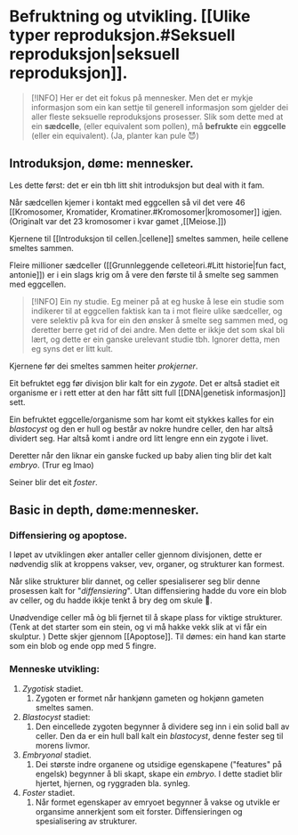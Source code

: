 # Befruktning og utvikling. [[Ulike typer reproduksjon.#Seksuell reproduksjon|seksuell reproduksjon]].



>[!INFO] Her er det eit fokus på mennesker.
>Men det er mykje informasjon som ein kan settje til generell informasjon som gjelder dei aller fleste seksuelle reproduksjons prosesser. Slik som dette med at ein **sædcelle**, (eller equivalent som pollen), må **befrukte** ein **eggcelle** (eller ein equivalent). (Ja, planter kan pule 😈)


## Introduksjon, døme: mennesker.

Les dette først: det er ein tbh litt shit introduksjon but deal with it fam.

Når sædcellen kjemer i kontakt med eggcellen så vil det vere 46 [[Kromosomer, Kromatider, Kromatiner.#Kromosomer|kromosomer]] igjen. (Originalt var det 23 kromosomer i kvar gamet ,[[Meiose.]]) 

Kjernene til [[Introduksjon til cellen.|cellene]] smeltes sammen, heile cellene smeltes sammen.

Fleire millioner sædceller ([[Grunnleggende celleteori.#Litt historie|fun fact, antonie]]) er i ein slags krig om å vere den første til å  smelte seg sammen med eggcellen. 

>[!INFO] Ein ny studie.
>Eg meiner på at eg huske å lese ein studie som indikerer til at eggcellen faktisk kan ta i mot fleire ulike sædceller, og vere selektiv på kva for ein den ønsker å smelte seg sammen med, og deretter berre get rid of dei andre. Men dette er ikkje det som skal bli lært, og dette er ein ganske urelevant studie tbh. Ignorer detta, men eg syns det er litt kult.

Kjernene før dei smeltes sammen heiter *prokjerner*.

Eit befruktet egg før divisjon blir kalt for ein *zygote*. Det er altså stadiet eit organisme er i rett etter at den har fått sitt full [[DNA|genetisk informasjon]] sett.

Ein befruktet eggcelle/organisme som har komt eit stykkes kalles for ein *blastocyst* og den er hull og består av nokre hundre celler, den har altså dividert seg. Har altså komt i andre ord litt lengre enn ein zygote i livet.

Deretter når den liknar ein ganske fucked up baby alien ting blir det kalt *embryo*. (Trur eg lmao)


Seiner blir det eit *foster*. 


## Basic in depth, døme:mennesker.


### Diffensiering og apoptose.
I løpet av utviklingen øker antaller celler gjennom divisjonen, dette er nødvendig slik at kroppens vakser, vev, organer, og strukturer kan formest.

Når slike strukturer blir dannet, og celler spesialiserer seg blir denne prosessen kalt for "*diffensiering*". Utan diffensiering hadde du vore ein blob av celler, og du hadde ikkje tenkt å bry deg om skule 🥳.

Unødvendige celler må òg bli fjernet til å skape plass for viktige strukturer. (Tenk at det starter som ein stein, og vi må hakke vekk slik at vi får ein skulptur. ) Dette skjer gjennom [[Apoptose]]. Til dømes: ein hand kan starte som ein blob og ende opp med 5 fingre.

### Menneske utvikling:
1. *Zygotisk* stadiet.
	1. Zygoten er formet når hankjønn gameten og hokjønn gameten smeltes samen.
2. *Blastocyst* stadiet:
	1. Den eincellede zygoten begynner å dividere seg inn i ein solid ball av celler. Den da er ein hull ball kalt ein *blastocyst*, denne fester seg til morens livmor.
3. *Embryonal* stadiet.
	1. Dei største indre organene og utsidige egenskapene ("features" på engelsk) begynner å bli skapt, skape ein *embryo*. I dette stadiet blir hjertet, hjernen, og ryggraden bla. synleg.
4. *Foster* stadiet.
	1. Når formet egenskaper av emryoet begynner å vakse og utvikle er organsime annerkjent som eit forster. Diffensieringen og spesialisering av strukturer.


